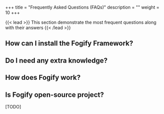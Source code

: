 +++
title = "Frequently Asked Questions (FAQs)"
description = ""
weight = 10
+++

{{< lead >}}
This section demonstrate the most frequent questions along with their answers
{{< /lead >}}

## How can I install the Fogify Framework?

## Do I need any extra knowledge?

## How does Fogify work?

## Is Fogify open-source project?


 [TODO]